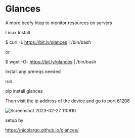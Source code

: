 # Glances
A more beefy htop to monitor resources on servers

Linux Install

$ curl -L https://bit.ly/glances | /bin/bash

or

$ wget -O- https://bit.ly/glances | /bin/bash

Install any prereqs needed

run

pip install glances

Then visit the ip address of the device and go to port 61208

![Screenshot 2023-02-27 110910](https://user-images.githubusercontent.com/122115817/221647535-f9064af6-abc3-4fd4-b691-2b23fbbadef2.png)


setup by 

https://nicolargo.github.io/glances/
